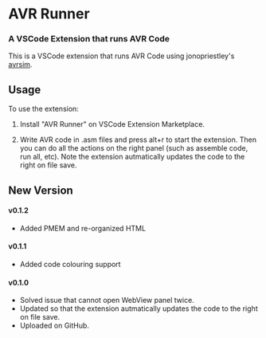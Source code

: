 # AVR Runner

### A VSCode Extension that runs AVR Code
This is a VSCode extension that runs AVR Code using jonopriestley's [avrsim](https://github.com/jonopriestley/avrsim).

## Usage
To use the extension: 
1. Install "AVR Runner" on VSCode Extension Marketplace.

2. Write AVR code in .asm files and press alt+r to start the extension. Then you can do all the actions on the right panel (such as assemble code, run all, etc). Note the extension autmatically updates the code to the right on file save. 

## New Version
#### v0.1.2
- Added PMEM and re-organized HTML

#### v0.1.1
- Added code colouring support

#### v0.1.0
- Solved issue that cannot open WebView panel twice.
- Updated so that the extension autmatically updates the code to the right on file save. 
- Uploaded on GitHub.